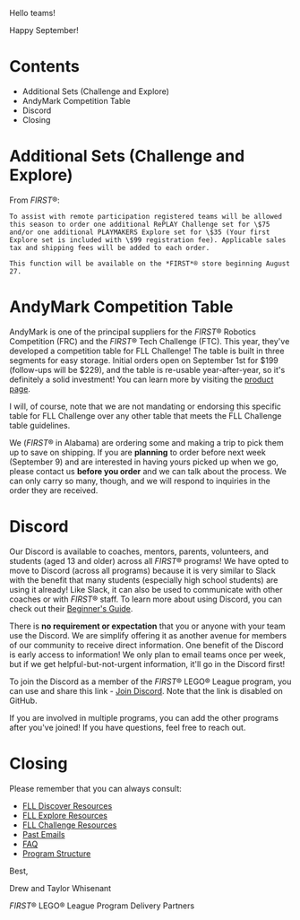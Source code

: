 Hello teams!

Happy September!

# Contents

- Additional Sets (Challenge and Explore)
- AndyMark Competition Table
- Discord
- Closing


# Additional Sets (Challenge and Explore)

From *FIRST*®:

    To assist with remote participation registered teams will be allowed this season to order one additional RePLAY Challenge set for \$75 and/or one additional PLAYMAKERS Explore set for \$35 (Your first Explore set is included with \$99 registration fee). Applicable sales tax and shipping fees will be added to each order. 

    This function will be available on the *FIRST*® store beginning August 27. 


# AndyMark Competition Table

AndyMark is one of the principal suppliers for the *FIRST*® Robotics Competition (FRC) and the *FIRST*® Tech Challenge (FTC). This year, they've developed a competition table for FLL Challenge! The table is built in three segments for easy storage. Initial orders open on September 1st for \$199 (follow-ups will be \$229), and the table is re-usable year-after-year, so it's definitely a solid investment! You can learn more by visiting the [product page](https://www.andymark.com/products/robot-competition-table).

I will, of course, note that we are not mandating or endorsing this specific table for FLL Challenge over any other table that meets the FLL Challenge table guidelines. 

We (*FIRST*® in Alabama) are ordering some and making a trip to pick them up to save on shipping. If you are **planning** to order before next week (September 9) and are interested in having yours picked up when we go, please contact us **before you order** and we can talk about the process. We can only carry so many, though, and we will respond to inquiries in the order they are received.


# Discord

Our Discord is available to coaches, mentors, parents, volunteers, and students (aged 13 and older) across all *FIRST*® programs! We have opted to move to Discord (across all programs) because it is very similar to Slack with the benefit that many students (especially high school students) are using it already! Like Slack, it can also be used to communicate with other coaches or with *FIRST*® staff. To learn more about using Discord, you can check out their [Beginner's Guide](https://support.discord.com/hc/en-us/articles/360045138571).

There is **no requirement or expectation** that you or anyone with your team use the Discord. We are simplify offering it as another avenue for members of our community to receive direct information. One benefit of the Discord is early access to information! We only plan to email teams once per week, but if we get helpful-but-not-urgent information, it'll go in the Discord first!
 
To join the Discord as a member of the *FIRST*® LEGO® League program, you can use and share this link - [Join Discord](). Note that the link is disabled on GitHub.
 
If you are involved in multiple programs, you can add the other programs after you've joined! If you have questions, feel free to reach out.


# Closing

Please remember that you can always consult:

- [FLL Discover Resources](https://github.com/drewwhis/first-in-alabama/blob/main/first-lego-league/2020-2021/discover)
- [FLL Explore Resources](https://github.com/drewwhis/first-in-alabama/blob/main/first-lego-league/2020-2021/explore)
- [FLL Challenge Resources](https://github.com/drewwhis/first-in-alabama/tree/main/first-lego-league/2020-2021/challenge)
- [Past Emails](https://github.com/drewwhis/first-in-alabama/tree/main/first-lego-league/2020-2021/email-blasts)
- [FAQ](https://github.com/drewwhis/first-in-alabama/wiki/Frequently-Asked-Questions)
- [Program Structure](https://github.com/drewwhis/first-in-alabama/tree/main/first-lego-league/2020-2021/program-structure.md)


Best,

Drew and Taylor Whisenant

*FIRST*® LEGO® League Program Delivery Partners